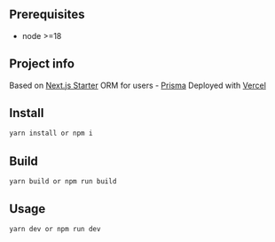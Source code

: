 ## Prerequisites

- node >=18

## Project info

Based on [Next.js Starter](https://nextjs.org/learn)
ORM for users - [Prisma](https://www.prisma.io/)
Deployed with [Vercel](https://vercel.com/)

## Install

```sh
yarn install or npm i
```

## Build

```
yarn build or npm run build
```

## Usage

```sh
yarn dev or npm run dev
```
